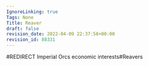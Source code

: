 ```yaml
---
IgnoreLinking: true
Tags: None
Title: Reaver
draft: false
revision_date: 2022-04-09 22:37:58+00:00
revision_id: 88331
---
```


#REDIRECT Imperial Orcs economic interests#Reavers
